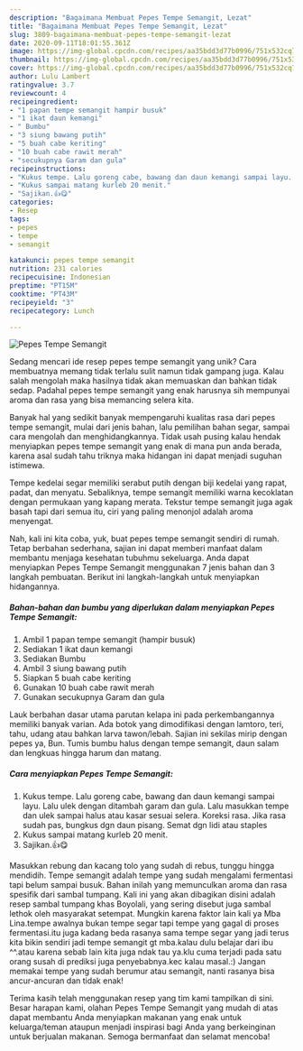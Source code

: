 ```yaml
---
description: "Bagaimana Membuat Pepes Tempe Semangit, Lezat"
title: "Bagaimana Membuat Pepes Tempe Semangit, Lezat"
slug: 3809-bagaimana-membuat-pepes-tempe-semangit-lezat
date: 2020-09-11T18:01:55.361Z
image: https://img-global.cpcdn.com/recipes/aa35bdd3d77b0996/751x532cq70/pepes-tempe-semangit-foto-resep-utama.jpg
thumbnail: https://img-global.cpcdn.com/recipes/aa35bdd3d77b0996/751x532cq70/pepes-tempe-semangit-foto-resep-utama.jpg
cover: https://img-global.cpcdn.com/recipes/aa35bdd3d77b0996/751x532cq70/pepes-tempe-semangit-foto-resep-utama.jpg
author: Lulu Lambert
ratingvalue: 3.7
reviewcount: 4
recipeingredient:
- "1 papan tempe semangit hampir busuk"
- "1 ikat daun kemangi"
- " Bumbu"
- "3 siung bawang putih"
- "5 buah cabe keriting"
- "10 buah cabe rawit merah"
- "secukupnya Garam dan gula"
recipeinstructions:
- "Kukus tempe. Lalu goreng cabe, bawang dan daun kemangi sampai layu. Lalu ulek dengan ditambah garam dan gula. Lalu masukkan tempe dan ulek sampai halus atau kasar sesuai selera. Koreksi rasa. Jika rasa sudah pas, bungkus dgn daun pisang. Semat dgn lidi atau staples"
- "Kukus sampai matang kurleb 20 menit."
- "Sajikan.👍😋"
categories:
- Resep
tags:
- pepes
- tempe
- semangit

katakunci: pepes tempe semangit 
nutrition: 231 calories
recipecuisine: Indonesian
preptime: "PT15M"
cooktime: "PT43M"
recipeyield: "3"
recipecategory: Lunch

---
```



![Pepes Tempe Semangit](https://img-global.cpcdn.com/recipes/aa35bdd3d77b0996/751x532cq70/pepes-tempe-semangit-foto-resep-utama.jpg)

Sedang mencari ide resep pepes tempe semangit yang unik? Cara membuatnya memang tidak terlalu sulit namun tidak gampang juga. Kalau salah mengolah maka hasilnya tidak akan memuaskan dan bahkan tidak sedap. Padahal pepes tempe semangit yang enak harusnya sih mempunyai aroma dan rasa yang bisa memancing selera kita.

Banyak hal yang sedikit banyak mempengaruhi kualitas rasa dari pepes tempe semangit, mulai dari jenis bahan, lalu pemilihan bahan segar, sampai cara mengolah dan menghidangkannya. Tidak usah pusing kalau hendak menyiapkan pepes tempe semangit yang enak di mana pun anda berada, karena asal sudah tahu triknya maka hidangan ini dapat menjadi suguhan istimewa.

Tempe kedelai segar memiliki serabut putih dengan biji kedelai yang rapat, padat, dan menyatu. Sebaliknya, tempe semangit memiliki warna kecoklatan dengan permukaan yang kapang merata. Tekstur tempe semangit juga agak basah tapi dari semua itu, ciri yang paling menonjol adalah aroma menyengat.


Nah, kali ini kita coba, yuk, buat pepes tempe semangit sendiri di rumah. Tetap berbahan sederhana, sajian ini dapat memberi manfaat dalam membantu menjaga kesehatan tubuhmu sekeluarga. Anda dapat menyiapkan Pepes Tempe Semangit menggunakan 7 jenis bahan dan 3 langkah pembuatan. Berikut ini langkah-langkah untuk menyiapkan hidangannya.

<!--inarticleads1-->

##### Bahan-bahan dan bumbu yang diperlukan dalam menyiapkan Pepes Tempe Semangit:

1. Ambil 1 papan tempe semangit (hampir busuk)
1. Sediakan 1 ikat daun kemangi
1. Sediakan  Bumbu
1. Ambil 3 siung bawang putih
1. Siapkan 5 buah cabe keriting
1. Gunakan 10 buah cabe rawit merah
1. Gunakan secukupnya Garam dan gula


Lauk berbahan dasar utama parutan kelapa ini pada perkembangannya memiliki banyak varian. Ada botok yang dimodifikasi dengan lamtoro, teri, tahu, udang atau bahkan larva tawon/lebah. Sajian ini sekilas mirip dengan pepes ya, Bun. Tumis bumbu halus dengan tempe semangit, daun salam dan lengkuas hingga harum dan matang. 

<!--inarticleads2-->

##### Cara menyiapkan Pepes Tempe Semangit:

1. Kukus tempe. Lalu goreng cabe, bawang dan daun kemangi sampai layu. Lalu ulek dengan ditambah garam dan gula. Lalu masukkan tempe dan ulek sampai halus atau kasar sesuai selera. Koreksi rasa. Jika rasa sudah pas, bungkus dgn daun pisang. Semat dgn lidi atau staples
1. Kukus sampai matang kurleb 20 menit.
1. Sajikan.👍😋


Masukkan rebung dan kacang tolo yang sudah di rebus, tunggu hingga mendidih. Tempe semangit adalah tempe yang sudah mengalami fermentasi tapi belum sampai busuk. Bahan inilah yang memunculkan aroma dan rasa spesifik dari sambal tumpang. Kali ini yang akan dibagikan disini adalah resep sambal tumpang khas Boyolali, yang sering disebut juga sambal lethok oleh masyarakat setempat. Mungkin karena faktor lain kali ya Mba Lina.tempe awalnya bukan tempe segar tapi tempe yang gagal di proses fermentasi.itu juga kadang beda rasanya sama tempe segar yang jadi terus kita bikin sendiri jadi tempe semangit gt mba.kalau dulu belajar dari ibu ^^.atau karena sebab lain kita juga ndak tau ya.klu cuma terjadi pada satu orang susah di prediksi juga penyebabnya.kec kalau masal.:) Jangan memakai tempe yang sudah berumur atau semangit, nanti rasanya bisa ancur-ancuran dan tidak enak! 

Terima kasih telah menggunakan resep yang tim kami tampilkan di sini. Besar harapan kami, olahan Pepes Tempe Semangit yang mudah di atas dapat membantu Anda menyiapkan makanan yang enak untuk keluarga/teman ataupun menjadi inspirasi bagi Anda yang berkeinginan untuk berjualan makanan. Semoga bermanfaat dan selamat mencoba!

